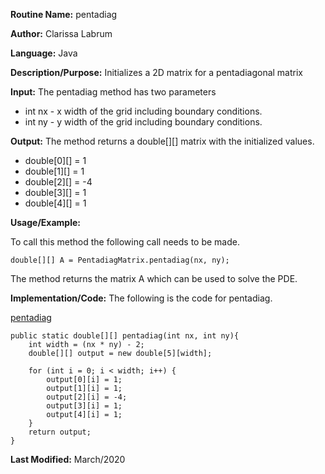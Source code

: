 **Routine Name:** pentadiag

**Author:** Clarissa Labrum

**Language:** Java 

**Description/Purpose:** Initializes a 2D matrix for a pentadiagonal 
matrix

**Input:** The pentadiag method has two parameters

* int nx - x width of the grid including boundary conditions.
* int ny - y width of the grid including boundary conditions.

**Output:** The method returns a double[][] matrix with the initialized values.

* double[0][] = 1
* double[1][] = 1
* double[2][] = -4
* double[3][] = 1
* double[4][] = 1

**Usage/Example:**

To call this method the following call needs to be made.

    double[][] A = PentadiagMatrix.pentadiag(nx, ny);

The method returns the matrix A which can be used to solve the PDE.

**Implementation/Code:** The following is the code for pentadiag.

[pentadiag]()

    public static double[][] pentadiag(int nx, int ny){
        int width = (nx * ny) - 2;
        double[][] output = new double[5][width];

        for (int i = 0; i < width; i++) {
            output[0][i] = 1;
            output[1][i] = 1;
            output[2][i] = -4;
            output[3][i] = 1;
            output[4][i] = 1;
        }
        return output;
    }

**Last Modified:** March/2020